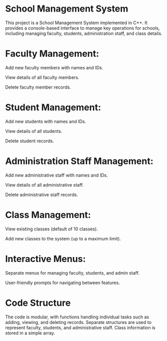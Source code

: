 # School Management System
This project is a School Management System implemented in C++. It provides a console-based interface to manage key operations for schools, including managing faculty, students, administration staff, and class details.

# Faculty Management:
Add new faculty members with names and IDs.

View details of all faculty members.

Delete faculty member records.

# Student Management:
Add new students with names and IDs.

View details of all students.

Delete student records.


# Administration Staff Management:
Add new administrative staff with names and IDs.

View details of all administrative staff.

Delete administrative staff records.


# Class Management:
View existing classes (default of 10 classes).

Add new classes to the system (up to a maximum limit).

# Interactive Menus:
Separate menus for managing faculty, students, and admin staff.

User-friendly prompts for navigating between features.

# Code Structure
The code is modular, with functions handling individual tasks such as adding, viewing, and deleting records. Separate structures are used to represent faculty, students, and administrative staff. Class information is stored in a simple array.

